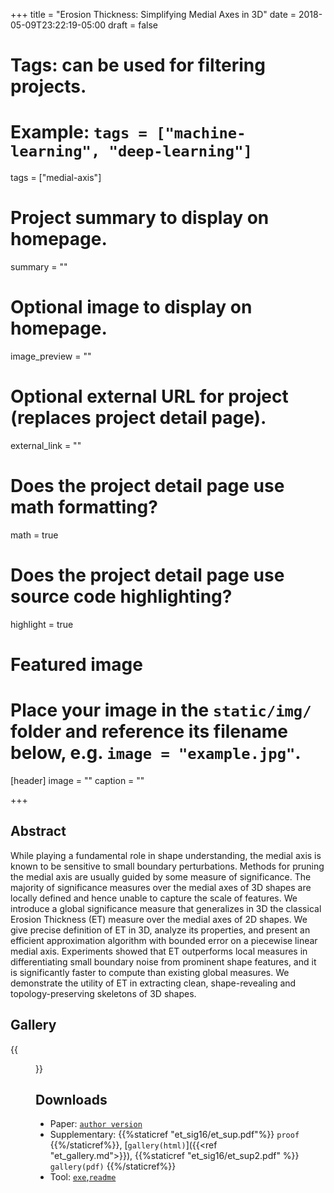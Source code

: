 +++
title = "Erosion Thickness: Simplifying Medial Axes in 3D"
date = 2018-05-09T23:22:19-05:00
draft = false

# Tags: can be used for filtering projects.
# Example: `tags = ["machine-learning", "deep-learning"]`
tags = ["medial-axis"]

# Project summary to display on homepage.
summary = ""

# Optional image to display on homepage.
image_preview = ""

# Optional external URL for project (replaces project detail page).
external_link = ""

# Does the project detail page use math formatting?
math = true

# Does the project detail page use source code highlighting?
highlight = true

# Featured image
# Place your image in the `static/img/` folder and reference its filename below, e.g. `image = "example.jpg"`.
[header]
image = ""
caption = ""

+++

## Abstract
While playing a fundamental role in shape understanding, the medial axis is known to be sensitive to small boundary perturbations. Methods for pruning the medial axis are usually guided by some measure of significance. The majority of significance measures over the medial axes of 3D shapes are locally defined and hence unable to capture the scale of features. We introduce a global significance measure that generalizes in 3D the classical Erosion Thickness (ET) measure over the medial axes of 2D shapes. We give precise definition of ET in 3D, analyze its properties, and present an efficient approximation algorithm with bounded error on a piecewise linear medial axis. Experiments showed that ET outperforms local measures in differentiating small boundary noise from prominent shape features, and it is significantly faster to compute than existing global measures. We demonstrate the utility of ET in extracting clean, shape-revealing and topology-preserving skeletons of 3D shapes.

## Gallery

{{<figure alt="" src="/et_sig16/gallery.png" title="Figure 1. Gallery of 12 shapes organized by columns. The surface, ET, curve-only skeleton and hybrid skeleton are shown for each shape by rows. See the supplementary material for complete results.">}}

## Downloads

+ Paper: [`author version`](#)
+ Supplementary: 
{{%staticref "et_sig16/et_sup.pdf"%}} `proof` {{%/staticref%}},
	[`gallery(html)`]({{<ref "et_gallery.md">}}),
	{{%staticref "et_sig16/et_sup2.pdf" %}} `gallery(pdf)` {{%/staticref%}}
+ Tool: [`exe`](#),[`readme`](#)